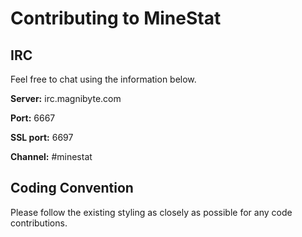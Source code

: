 # Contributing to MineStat

## IRC

Feel free to chat using the information below.

**Server:** irc.magnibyte.com

**Port:** 6667

**SSL port:** 6697

**Channel:** #minestat

## Coding Convention

Please follow the existing styling as closely as possible for any code contributions.
